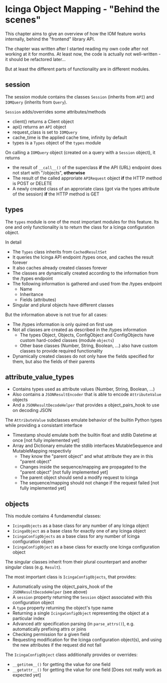 # Icinga Object Mapping - "Behind the scenes"

This chapter aims to give an overview of how the IOM feature works internally, behind the "frontend" library API.

The chapter was written after I started reading my own code after not working at it for months. At least now, the code
is actually not well-written - it should be refactored later...

But at least the different parts of functionality are in different modules.

## session
The session module contains the classes `Session` (inherits from `API`) and `IOMQuery` (inherits from `Query`).

`Session` adds/overrides some attributes/methods
- client() returns a Client object
- api() returns an `API` object
- request_class is set to `IOMQuery`
- cache_time is the applied cache time, infinity by default
- types is a `Types` object of the `types` module

On calling a `IOMQuery` object (created on a query with a `Session` object), it returns
- the result of `__call__()` of the superclass **if** the API (URL) endpoint does not start with "/objects", **otherwise**
- The result of the called approriate `APIRequest` object **if** the HTTP method is POST or DELETE
- A newly created class of an approriate class (got via the types attribute of the session) **if** the HTTP method is
  GET

## types

The `types` module is one of the most important modules for this feature.
Its one and only functionality is to return the class for a Icinga configuration object.

In detail
- The `Types` class inherits from `CachedResultSet`
- It queries the Icinga API endpoint /types once, and caches the result forever
- It also caches already created classes forever
- The classes are dynamically created according to the information from the /types endpoint
- The following information is gathered and used from the /types endpoint
    - Name
    - Inheritance
    - Fields (attributes)
- Singular and plural objects have different classes

But the information above is not true for all cases:
- The /types information is only quired on first use
- Not all classes are created as described in the /types information
    - The types Object, Objects, ConfigObject and ConfigObjects have custom hard-coded classes (module `objects`)
    - Other base classes (Number, String, Boolean, ...) also have custom classes to provide required functionality
- Dynamically created classes do not only have the fields specified for them, but also the fields of their parents

## attribute_value_types

- Contains types used as attribute values (Number, String, Boolean, ...)
- Also contains a `JSONResultEncoder` that is able to encode `AttributeValue` objects
- And a `JSONResultDecodeHelper` that provides a object_pairs_hook to use on decoding JSON

The `AttributeValue` subclasses emulate behavior of the builtin Python types while providing a consistant interface
- Timestamp should emulate both the builtin float and stdlib Datetime at once \[not fully implemented yet\]
- Array and Dictionary emulate the stdlib interfaces MutableSequence and MutableMapping respectivly
    - They know the "parent object" and what attribute they are in this "parent object"
    - Changes inside the sequence/mapping are propagated to the "parent object" \[not fully implemented yet\]
    - The parent object should send a modify request to Icinga
    - The sequence/mapping should not change if the request failed \[not fully implemented yet\]

## objects

This module contains 4 fundamendtal classes:
- `IcingaObjects` as a base class for any number of any Icinga object
- `IcingaObject` as a base class for exactly one of any Icinga object
- `IcingaConfigObjects` as a base class for any number of Icinga configuration object
- `IcingaConfigObject` as a base class for exactly one Icinga configuration object

The singular classes inherit from their plural counterpart and another singular class (e.g. `Result`).

The most important class is `IcingaConfigObjects`, that provides:
- Automatically using the object_pairs_hook of the `JSONResultDecodeHelper` (see above)
- A `session` property returning the `Session` object associated with this configuration object
- A `type` property returning the object's type name
- Returning a single `IcingaConfigObject` representing the object at a particular index
- Advanced attr specification parsing (in `parse_attrs()`), e.g. automatically prefixing attrs or joins
- Checking permission for a given field
- Requesting modification for the Icinga configuration object(s), and using the new attributes if the request did not
  fail

The `IcingaConfigObject` class additionally provides or overrides:
- `__getitem__()` for getting the value for one field
- `__getattr__()` for getting the value for one field \[Does not really work as expected yet\]
